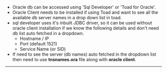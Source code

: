 - Oracle db can be accessed using 'Sql Developer' or 'Toad for Oracle'.
- Oracle Client needs to be installed if using Toad and want to see all the available db server names in a drop down list in toad.
- sql developer uses it's inbuilt JDBC driver, so it can be used without oracle client installation if we know the following details and don't need db list auto fetched in a dropdown.
    - Hostname / IP
    - Port (default 1521)
    - Service Name (or SID)
- If need to see the server (db names) auto fetched in the dropdown list then need to use **tnsnames.ora** file along with **oracle client**.
-------------------
